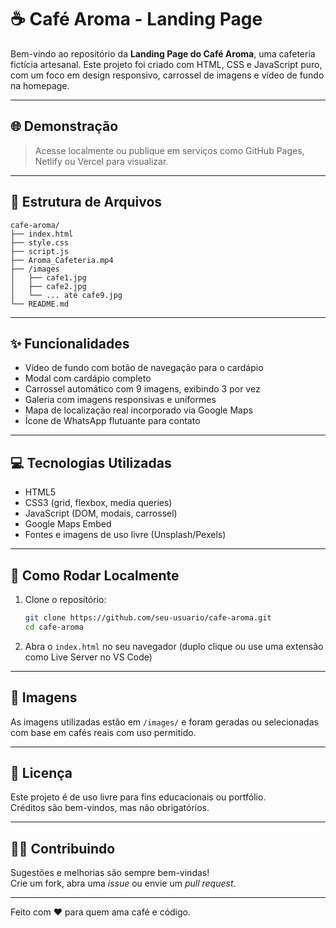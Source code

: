 
# ☕ Café Aroma - Landing Page

Bem-vindo ao repositório da **Landing Page do Café Aroma**, uma cafeteria fictícia artesanal. Este projeto foi criado com HTML, CSS e JavaScript puro, com um foco em design responsivo, carrossel de imagens e vídeo de fundo na homepage.

---

## 🌐 Demonstração

> Acesse localmente ou publique em serviços como GitHub Pages, Netlify ou Vercel para visualizar.

---

## 📁 Estrutura de Arquivos

```
cafe-aroma/
├── index.html
├── style.css
├── script.js
├── Aroma_Cafeteria.mp4
├── /images
│   ├── cafe1.jpg
│   ├── cafe2.jpg
│   └── ... até cafe9.jpg
└── README.md
```

---

## ✨ Funcionalidades

- Vídeo de fundo com botão de navegação para o cardápio
- Modal com cardápio completo
- Carrossel automático com 9 imagens, exibindo 3 por vez
- Galeria com imagens responsivas e uniformes
- Mapa de localização real incorporado via Google Maps
- Ícone de WhatsApp flutuante para contato

---

## 💻 Tecnologias Utilizadas

- HTML5
- CSS3 (grid, flexbox, media queries)
- JavaScript (DOM, modais, carrossel)
- Google Maps Embed
- Fontes e imagens de uso livre (Unsplash/Pexels)

---

## 🚀 Como Rodar Localmente

1. Clone o repositório:
   ```bash
   git clone https://github.com/seu-usuario/cafe-aroma.git
   cd cafe-aroma
   ```

2. Abra o `index.html` no seu navegador (duplo clique ou use uma extensão como Live Server no VS Code)

---

## 📸 Imagens

As imagens utilizadas estão em `/images/` e foram geradas ou selecionadas com base em cafés reais com uso permitido.

---

## 📌 Licença

Este projeto é de uso livre para fins educacionais ou portfólio.  
Créditos são bem-vindos, mas não obrigatórios.

---

## 🙋‍♀️ Contribuindo

Sugestões e melhorias são sempre bem-vindas!  
Crie um fork, abra uma *issue* ou envie um *pull request*.

---

Feito com ♥ para quem ama café e código.
